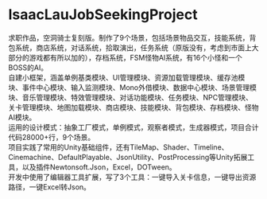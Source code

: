 # IsaacLauJobSeekingProject
求职作品，空洞骑士复刻版。制作了9个场景，包括场景物品交互，技能系统，背包系统，商店系统，对话系统，拾取演出，任务系统（原版没有，考虑到市面上大部分的游戏都有所以加的），存档系统，FSM怪物AI系统，有16个小怪和一个BOSS的AI。  
自建小框架，涵盖单例基类模块、UI管理模块、资源加载管理模块、缓存池模块、事件中心模块、输入监测模块、Mono外借模块、数据中心模块、场景管理模块、音乐管理模块、特效管理模块、对话功能模块、任务模块、NPC管理模块、关卡管理模块、地图加载模块、商店模块、技能模块、背包模块、存档模块、怪物AI模块。  
运用的设计模式：抽象工厂模式，单例模式，观察者模式，生成器模式，项目合计代码28000+行，9个场景。  
项目实践了常用的Unity基础组件，还有TileMap、Shader、Timeline、Cinemachine、DefaultPlayable、JsonUtility、PostProcessing等Unity拓展工具，以及插件Newtonsoft.Json，Excel，DOTween。  
开发中使用了编辑器工具扩展，写了3个工具：一键导入关卡信息，一键导出资源路径，一键Excel转Json。  
